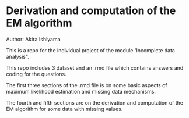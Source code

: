 # Derivation and computation of the EM algorithm
Author: Akira Ishiyama

This is a repo for the individual project of the module 'Incomplete data analysis".

This repo includes 3 dataset and an .rmd file which contains answers and coding for the questions.

The first three sections of the .rmd file is on some basic aspects of maximum likelihood estimation and missing data mechanisms.

The fourth and fifth sections are on the derivation and computation of the EM algorithm for some data with missing values.
